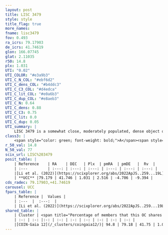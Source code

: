 ```yaml
---
layout: post
title: LISC 3479
style: style
title_flag: true
more_names: 
fname: lisc3479
fov: 0.493
ra_icrs: 79.17903
de_icrs: 41.74619
glon: 166.07745
glat: 2.11035
r50: 14.8
plx: 1.031
UTI: "0.02"
UTI_COLOR: "#e3a9b3"
UTI_C_N_COL: "#ebf6d2"
UTI_C_dens_COL: "#b4ddc3"
UTI_C_C3_COL: "#d4edca"
UTI_C_lit_COL: "#e0a6b3"
UTI_C_dup_COL: "#e8aeb3"
UTI_C_N: 0.64
UTI_C_dens: 0.88
UTI_C_C3: 0.75
UTI_C_lit: 0.0
UTI_C_dup: 0.05
UTI_summary: |
    LISC 3479 is a somewhat close, moderately populated, dense object of high C3 quality. It was recently reported in the literature.<br><br><span style="color: #99180f; font-weight: bold;">Warning: </span>This is very likely a duplicate object, which shares a large percentage of members with at least one previously reported entry.
class3: |
    <span style="color: green; font-weight: bold;">A</span><span style="color: #FFC300; font-weight: bold;">B</span>
r_50_val: 14.8
N_50_val: 77
scix_url: LISC%203479
posit_table: |
    | Reference    | RA    | DEC   | Plx  | pmRA  | pmDE   |  Rv  |
    | :---         | :---: | :---: | :---: | :---: | :---: | :---: |
    |[Li et al. (2022)](https://scixplorer.org/abs/2022ApJS..259...19L) | 79.233 | 41.735 | 1.029 | 2.505 | -4.716 | -- |
    | **UCC** |79.179 | 41.746 | 1.031 | 2.516 | -4.706 | -9.394 | 
cds_radec: 79.17903,+41.74619
carousel: UCC
fpars_table: |
    | Reference |  Values |
    | :---  |  :---:  |
    | [Li et al. (2022)](https://scixplorer.org/abs/2022ApJS..259...19L) | `E(V-I)=0.33, m-M=9.9, Age=0.2, Z=0.008, fbin=0.42` |
shared_table: |
    | Cluster | <span title="Percentage of members that this OC shares with the ones listed">%</span>   | RA   | DEC   | Plx   | pmRA  | pmDE  | Rv | UTI |
    | :-: | :-: |:-: | :-: | :-: | :-: | :-: | :-: | :-: |
    |[COIN-Gaia 12](/_clusters/coingaia12/)| 94.8 | 79.18 | 41.75 | 1.03 | 2.52 | -4.71 | -8.95 |0.79 |
---
```

